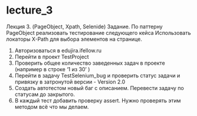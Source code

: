 # lecture_3
Лекция 3. (PageObject, Xpath, Selenide)
Задание.
По паттерну PageObject реализовать тестирование следующего кейса
Использовать локаторы X-Path для выбора элементов на странице.
1.	Авторизоваться в edujira.ifellow.ru
2.	Перейти в проект TestProject
3.	Проверить общее количество заведенных задач в проекте (например в строке ‘1 из 30’ )
4.	Перейти в задачу TestSelenium_bug и проверить статус задачи и привязку в затронутой версии - Version 2.0
5.	Создать автотестом новый баг с описанием. Перевести задачу по статусам до закрытого.
6.	В каждый тест добавить проверку assert. Нужно проверять этим методом всё что мы делаем.